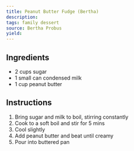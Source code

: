```yaml
---
title: Peanut Butter Fudge (Bertha)
description: 
tags: family dessert
source: Bertha Probus
yield: 
---
```

## Ingredients
- 2 cups sugar
- 1 small can condensed milk
- 1 cup peanut butter

## Instructions
1. Bring sugar and milk to boil, stirring constantly
2. Cook to a soft boil and stir for 5 mins
3. Cool slightly
4. Add peanut butter and beat until creamy
5. Pour into buttered pan
